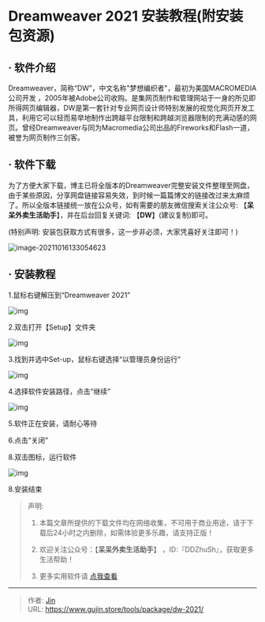# Dreamweaver 2021 安装教程(附安装包资源)


## · 软件介绍
Dreamweaver，简称“DW”，中文名称"梦想编织者"，最初为美国MACROMEDIA公司开发 ，2005年被Adobe公司收购。是集网页制作和管理网站于一身的所见即所得网页编辑器，DW是第一套针对专业网页设计师特别发展的视觉化网页开发工具，利用它可以轻而易举地制作出跨越平台限制和跨越浏览器限制的充满动感的网页。曾经Dreamweaver与同为Macromedia公司出品的Fireworks和Flash一道，被誉为网页制作三剑客。

## · 软件下载
为了方便大家下载，博主已将全版本的Dreamweaver完整安装文件整理至网盘，由于某些原因，分享网盘链接容易失效，到时候一篇篇博文的链接改过来太麻烦了。所以全版本链接统一放在公众号，如有需要的朋友微信搜索关注公众号: 【**呆呆外卖生活助手**】，并在后台回复关键词: 【**DW**】(建议复制)即可。

(特别声明: 安装包获取方式有很多，这一步非必须，大家凭喜好关注即可！)

![image-20211016133054623](https://img.gujin.store/img/image-20211016133054623.png)

## · 安装教程

1.鼠标右键解压到“Dreamweaver 2021”

![img](https://img.gujin.store/img/v2-6f06c180ca2b617b2d0de310728cf71e_720w.png)

2.双击打开【Setup】文件夹

![img](https://img.gujin.store/img/v2-12ceef40e6ae3ce1ce82ab83106a1587_720w.png)

3.找到并选中Set-up，鼠标右键选择“以管理员身份运行”

![img](https://img.gujin.store/img/v2-12e5c9ff5dfc973210c52fae24c516ac_720w.png)

4.选择软件安装路径，点击“继续”

![img](https://img.gujin.store/img/v2-af30e3b6075dc97193c46e1fede0d20b_720w.png)

5.软件正在安装，请耐心等待

6.点击“关闭”

8.双击图标，运行软件

![img](https://img.gujin.store/img/v2-42e0aeded42d8ff4b85d32efbd32dfc3_720w.png)

8.安装结束




> 声明: 
>
> 1. 本篇文章所提供的下载文件均在网络收集，不可用于商业用途，请于下载后24小时之内删除，如需体验更多乐趣，请支持正版！
>
> 2. 欢迎关注公众号：【**呆呆外卖生活助手**】 ，ID:『DDZhuSh』，获取更多生活帮助！
>
> 3. 更多实用软件请  [点我查看](/tools)

---

> 作者: [Jin](https://img.gujin.store/img/favicon.ico)  
> URL: https://www.gujin.store/tools/package/dw-2021/  

